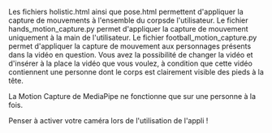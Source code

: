 Les fichiers holistic.html ainsi que pose.html permettent d'appliquer la capture de mouvements à l'ensemble du corpsde l'utilisateur.
Le fichier hands_motion_capture.py permet d'appliquer la capture de mouvement uniquement à la main de l'utilisateur.
Le fichier football_motion_capture.py permet d'appliquer la capture de mouvement aux personnages présents dans la vidéo en question. 
Vous avez la possibilité de changer la vidéo et d'insérer à la place la vidéo que vous voulez, à condition que cette vidéo contiennent une personne dont le corps est clairement 
visible des pieds à la tête. 

La Motion Capture de MediaPipe ne fonctionne que sur une personne à la fois.

Penser à activer votre caméra lors de l'utilisation de l'appli ! 
